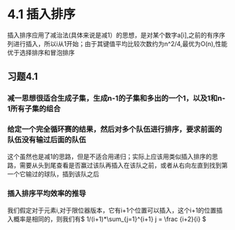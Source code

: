 # 4.1 插入排序
插入排序应用了减治法(具体来说是减1）的思想，是对某个数字a[i],之前的有序序列进行插入，所以i从1开始；由于其键值平均比较次数约为n^2/4,最优为O(n),性能优于选择排序和冒泡排序
## 习题4.1
### 减一思想很适合生成子集，生成n-1的子集和多出的一个1，以及1和n-1所有子集的组合
### 给定一个完全循环赛的结果，然后对多个队伍进行排序，要求前面的队伍没有输过后面的队伍
这个虽然也是减1的思路，但是不适合用递归；实际上应该用类似插入排序的思路，需要从头到尾查看是否赢过该队再插入在该队之前，或者从右向左直到找到第一个它输过的球队，插到该队之后
### 插入排序平均效率的推导
我们假定对于元素i,对于限位器版本，它有i+1个位置可以插入，这个i+1的位置插入概率是相同的，则我们有$ 1/(i+1)*\sum_{j=1}^{i+1} j = \frac {i+2}{i} $
